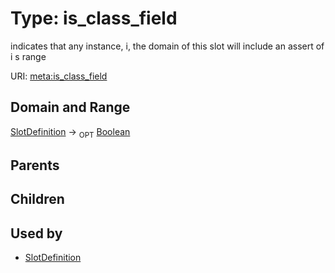 
# Type: is_class_field


indicates that any instance, i,  the domain of this slot will include an assert of i s range

URI: [meta:is_class_field](https://w3id.org/biolink/biolinkml/meta/is_class_field)


## Domain and Range

[SlotDefinition](SlotDefinition.md) ->  <sub>OPT</sub> [Boolean](types/Boolean.md)

## Parents


## Children


## Used by

 * [SlotDefinition](SlotDefinition.md)
